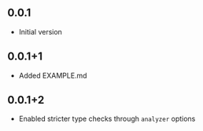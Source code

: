 ## 0.0.1

  - Initial version

## 0.0.1+1

  - Added EXAMPLE.md

## 0.0.1+2

  - Enabled stricter type checks through `analyzer` options